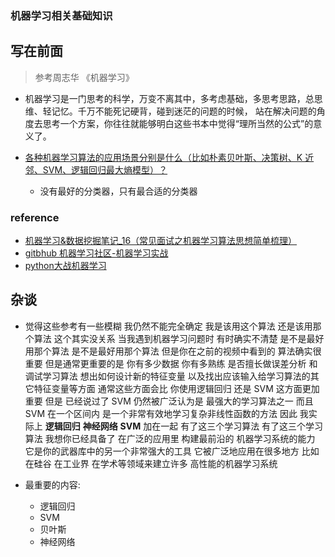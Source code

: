 ### 机器学习相关基础知识## 写在前面> 参考周志华 《机器学习》 * 机器学习是一门思考的科学，万变不离其中，多考虑基础，多思考思路，总思维、轻记忆。千万不能死记硬背，碰到迷茫的问题的时候，站在解决问题的角度去思考一个方案，你往往就能够明白这些书本中觉得“理所当然的公式”的意义了。* [各种机器学习算法的应用场景分别是什么（比如朴素贝叶斯、决策树、K 近邻、SVM、逻辑回归最大熵模型）？](https://www.zhihu.com/question/26726794)    * 没有最好的分类器，只有最合适的分类器### reference* [机器学习&数据挖掘笔记_16（常见面试之机器学习算法思想简单梳理）](http://www.cnblogs.com/tornadomeet/p/3395593.html)* [gitbhub 机器学习社区-机器学习实战](https://github.com/apachecn/MachineLearning)* [python大战机器学习](https://github.com/huaxz1986/git_book/tree/master/chapters/Linear)## 杂谈* 觉得这些参考有一些模糊 我仍然不能完全确定 我是该用这个算法 还是该用那个算法 这个其实没关系 当我遇到机器学习问题时 有时确实不清楚 是不是最好用那个算法 是不是最好用那个算法 但是你在之前的视频中看到的 算法确实很重要 但是通常更重要的是 你有多少数据 你有多熟练 是否擅长做误差分析 和调试学习算法 想出如何设计新的特征变量 以及找出应该输入给学习算法的其它特征变量等方面 通常这些方面会比 你使用逻辑回归 还是 SVM 这方面更加重要 但是 已经说过了 SVM 仍然被广泛认为是 最强大的学习算法之一  而且 SVM 在一个区间内 是一个非常有效地学习复杂非线性函数的方法 因此 我实际上 **逻辑回归** **神经网络** **SVM** 加在一起 有了这三个学习算法 有了这三个学习算法 我想你已经具备了在广泛的应用里 构建最前沿的 机器学习系统的能力 它是你的武器库中的另一个非常强大的工具 它被广泛地应用在很多地方 比如在硅谷 在工业界 在学术等领域来建立许多 高性能的机器学习系统* 最重要的内容:    * 逻辑回归    * SVM    * 贝叶斯    * 神经网络